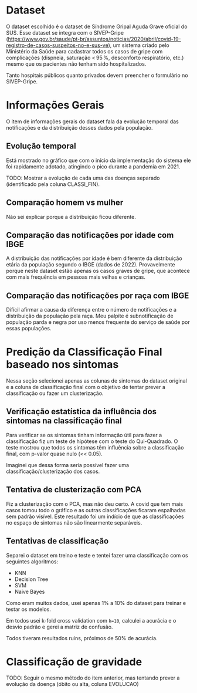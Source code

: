 # Dataset

O dataset escolhido é o dataset de Síndrome Gripal Aguda Grave oficial do SUS. Esse dataset se integra com o SIVEP-Gripe (https://www.gov.br/saude/pt-br/assuntos/noticias/2020/abril/covid-19-registro-de-casos-suspeitos-no-e-sus-ve), um sistema criado pelo Ministério da Saúde para cadastrar todos os casos de gripe com complicações (dispneia, saturação < 95 %, desconforto respiratório, etc.) mesmo que os pacientes não tenham sido hospitalizados.

Tanto hospitais públicos quanto privados devem preencher o formulário no SIVEP-Gripe.

# Informações Gerais

O item de informações gerais do dataset fala da evolução temporal das notificações e da distribuição desses dados pela população.

## Evolução temporal

Está mostrado no gráfico que com o início da implementação do sistema ele foi rapidamente adotado, atingindo o pico durante a pandemia em 2021.

TODO: Mostrar a evolução de cada uma das doenças separado (identificado pela coluna CLASSI_FIN).

## Comparação homem vs mulher

Não sei explicar porque a distribuição ficou diferente.

## Comparação das notificações por idade com IBGE

A distribuição das notificações por idade é bem diferente da distribuição etária da população segundo o IBGE (dados de 2022). Provavelmente porque neste dataset estão apenas os casos graves de gripe, que acontece com mais frequência em pessoas mais velhas e crianças.

## Comparação das notificações por raça com IBGE

Difícil afirmar a causa da diferença entre o número de notificações e a distribuição da população pela raça. Meu palpite é subnotificação de população parda e negra por uso menos frequente do serviço de saúde por essas populações.

# Predição da Classificação Final baseado nos sintomas

Nessa seção selecionei apenas as colunas de sintomas do dataset original e a coluna de classificação final com o objetivo de tentar prever a classificação ou fazer um clusterização.

## Verificação estatística da influência dos sintomas na classificação final

Para verificar se os sintomas tinham informação útil para fazer a classificação fiz um teste de hipótese com o teste do Qui-Quadrado. O teste mostrou que todos os sintomas têm influência sobre a classificação final, com p-valor quase nulo (<< 0.05).

Imaginei que dessa forma seria possível fazer uma classificação/clusterização dos casos.

## Tentativa de clusterização com PCA

Fiz a clusterização com o PCA, mas não deu certo. A covid que tem mais casos tomou todo o gráfico e as outras classificações ficaram espalhadas sem padrão visível. Este resultado foi um indício de que as classificações no espaço de sintomas não são linearmente separáveis.


## Tentativas de classificação

Separei o dataset em treino e teste e tentei fazer uma classificação com os seguintes algoritmos:
- KNN
- Decision Tree
- SVM
- Naive Bayes

Como eram muitos dados, usei apenas 1% a 10% do dataset para treinar e testar os modelos.

Em todos usei k-fold cross validation com `k=10`, calculei a acurácia e o desvio padrão e gerei a matriz de confusão.

Todos tiveram resultados ruins, próximos de 50% de acurácia.

# Classificação de gravidade

TODO: Seguir o mesmo método do item anterior, mas tentando prever a evolução da doença (óbito ou alta, coluna EVOLUCAO)
